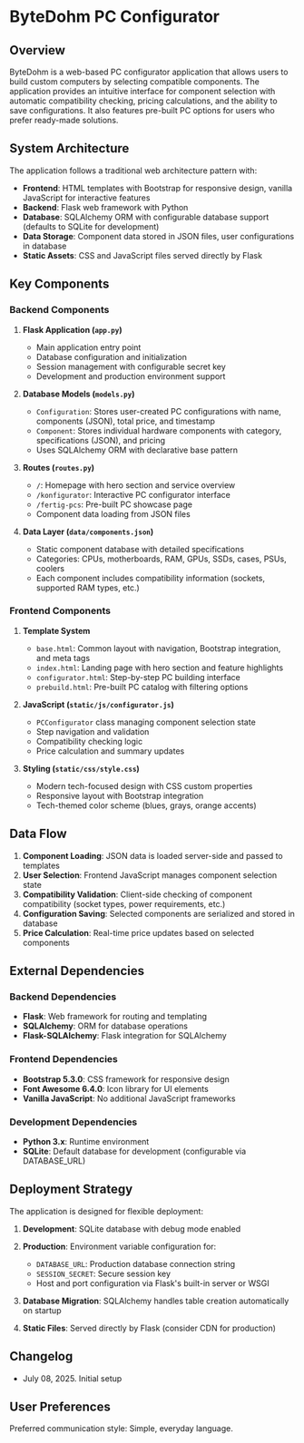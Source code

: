 # ByteDohm PC Configurator

## Overview

ByteDohm is a web-based PC configurator application that allows users to build custom computers by selecting compatible components. The application provides an intuitive interface for component selection with automatic compatibility checking, pricing calculations, and the ability to save configurations. It also features pre-built PC options for users who prefer ready-made solutions.

## System Architecture

The application follows a traditional web architecture pattern with:

- **Frontend**: HTML templates with Bootstrap for responsive design, vanilla JavaScript for interactive features
- **Backend**: Flask web framework with Python
- **Database**: SQLAlchemy ORM with configurable database support (defaults to SQLite for development)
- **Data Storage**: Component data stored in JSON files, user configurations in database
- **Static Assets**: CSS and JavaScript files served directly by Flask

## Key Components

### Backend Components

1. **Flask Application (`app.py`)**
   - Main application entry point
   - Database configuration and initialization
   - Session management with configurable secret key
   - Development and production environment support

2. **Database Models (`models.py`)**
   - `Configuration`: Stores user-created PC configurations with name, components (JSON), total price, and timestamp
   - `Component`: Stores individual hardware components with category, specifications (JSON), and pricing
   - Uses SQLAlchemy ORM with declarative base pattern

3. **Routes (`routes.py`)**
   - `/`: Homepage with hero section and service overview
   - `/konfigurator`: Interactive PC configurator interface
   - `/fertig-pcs`: Pre-built PC showcase page
   - Component data loading from JSON files

4. **Data Layer (`data/components.json`)**
   - Static component database with detailed specifications
   - Categories: CPUs, motherboards, RAM, GPUs, SSDs, cases, PSUs, coolers
   - Each component includes compatibility information (sockets, supported RAM types, etc.)

### Frontend Components

1. **Template System**
   - `base.html`: Common layout with navigation, Bootstrap integration, and meta tags
   - `index.html`: Landing page with hero section and feature highlights
   - `configurator.html`: Step-by-step PC building interface
   - `prebuild.html`: Pre-built PC catalog with filtering options

2. **JavaScript (`static/js/configurator.js`)**
   - `PCConfigurator` class managing component selection state
   - Step navigation and validation
   - Compatibility checking logic
   - Price calculation and summary updates

3. **Styling (`static/css/style.css`)**
   - Modern tech-focused design with CSS custom properties
   - Responsive layout with Bootstrap integration
   - Tech-themed color scheme (blues, grays, orange accents)

## Data Flow

1. **Component Loading**: JSON data is loaded server-side and passed to templates
2. **User Selection**: Frontend JavaScript manages component selection state
3. **Compatibility Validation**: Client-side checking of component compatibility (socket types, power requirements, etc.)
4. **Configuration Saving**: Selected components are serialized and stored in database
5. **Price Calculation**: Real-time price updates based on selected components

## External Dependencies

### Backend Dependencies
- **Flask**: Web framework for routing and templating
- **SQLAlchemy**: ORM for database operations
- **Flask-SQLAlchemy**: Flask integration for SQLAlchemy

### Frontend Dependencies
- **Bootstrap 5.3.0**: CSS framework for responsive design
- **Font Awesome 6.4.0**: Icon library for UI elements
- **Vanilla JavaScript**: No additional JavaScript frameworks

### Development Dependencies
- **Python 3.x**: Runtime environment
- **SQLite**: Default database for development (configurable via DATABASE_URL)

## Deployment Strategy

The application is designed for flexible deployment:

1. **Development**: SQLite database with debug mode enabled
2. **Production**: Environment variable configuration for:
   - `DATABASE_URL`: Production database connection string
   - `SESSION_SECRET`: Secure session key
   - Host and port configuration via Flask's built-in server or WSGI

3. **Database Migration**: SQLAlchemy handles table creation automatically on startup
4. **Static Files**: Served directly by Flask (consider CDN for production)

## Changelog

- July 08, 2025. Initial setup

## User Preferences

Preferred communication style: Simple, everyday language.